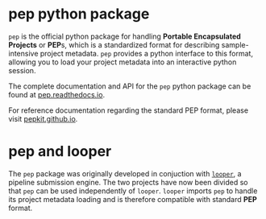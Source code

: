 # pep python package

`pep` is the official python package for handling **Portable Encapsulated Projects** or **PEP**s, which is a standardized format for describing sample-intensive project metadata. `pep` provides a python interface to this format, allowing you to load your project metadata into an interactive python session.

The complete documentation and API for the `pep` python package can be found at [pep.readthedocs.io](http://pep.readthedocs.io/).

For reference documentation regarding the standard PEP format, please visit [pepkit.github.io](https://pepkit.github.io/).

# pep and looper

The `pep` package was originally developed in conjuction with [`looper`](http://github.com/pepkit/looper), a pipeline submission engine. The two projects have now been divided so that `pep` can be used independently of `looper`. `looper` imports `pep` to handle its project metadata loading and is therefore compatible with standard **PEP** format.

